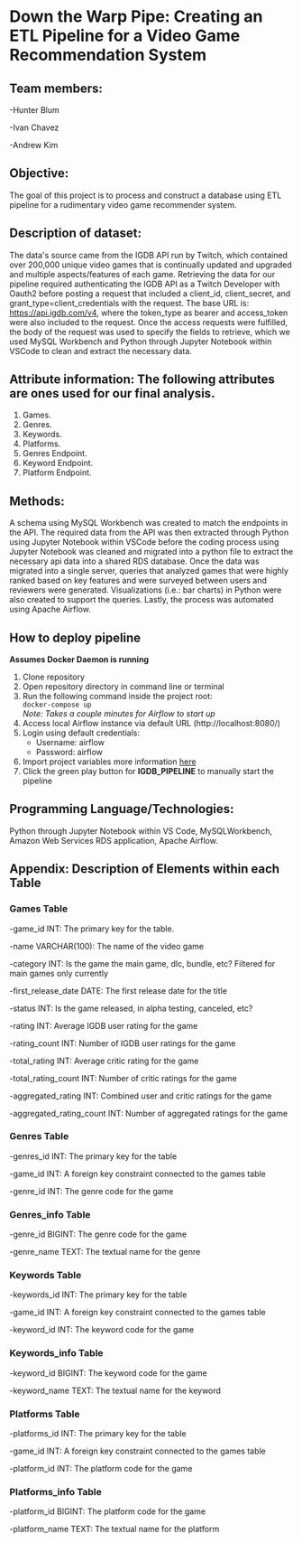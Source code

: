 # Down the Warp Pipe: Creating an ETL Pipeline for a Video Game Recommendation System

## Team members: 
-Hunter Blum 

-Ivan Chavez

-Andrew Kim

## Objective: 
The goal of this project is to process and construct a database using ETL pipeline for a rudimentary video game recommender system.

## Description of dataset: 
The data's source came from the IGDB API run by Twitch, which contained over 200,000 unique video games that is continually updated and upgraded and multiple aspects/features of each game. Retrieving the data for our pipeline required authenticating the IGDB API as a Twitch Developer with Oauth2 before posting a request that included a client_id, client_secret, and grant_type=client_credentials with the request. The base URL is: https://api.igdb.com/v4, where the token_type as bearer and access_token were also included to the request. Once the access requests were fulfilled, the body of the request was used to specify the fields to retrieve, which we used MySQL Workbench and Python through Jupyter Notebook within VSCode to clean and extract the necessary data.

## Attribute information: The following attributes are ones used for our final analysis.
1.	Games.
2.	Genres.
3.	Keywords.
4.	Platforms.
5.	Genres Endpoint.
6.	Keyword Endpoint.
7.	Platform Endpoint.

## Methods: 
A schema using MySQL Workbench was created to match the endpoints in the API. The required data from the API was then extracted through Python using Jupyter Notebook within VSCode before the coding process using Jupyter Notebook was cleaned and migrated into a python file to extract the necessary api data into a shared RDS database. Once the data was migrated into a single server, queries that analyzed games that were highly ranked based on key features and were surveyed between users and reviewers were generated.  Visualizations (i.e.: bar charts) in Python were also created to support the queries. Lastly, the process was automated using Apache Airflow.

## How to deploy pipeline
**Assumes Docker Daemon is running**
1. Clone repository
2. Open repository directory in command line or terminal
3. Run the following command inside the project root: <code> docker-compose up </code>
<br>*Note: Takes a couple minutes for Airflow to start up*
5. Access local Airflow instance via default URL (http://localhost:8080/)
5. Login using default credentials:
   * Username: airflow
   * Password: airflow
6. Import project variables more information [here](variables/README.md) 
7. Click the green play button for **IGDB_PIPELINE** to manually start the pipeline


## Programming Language/Technologies: 
Python through Jupyter Notebook within VS Code, MySQLWorkbench, Amazon Web Services RDS application, Apache Airflow.

## Appendix: Description of Elements within each Table
### Games Table
-game_id INT: The primary key for the table.

-name VARCHAR(100): The name of the video game

-category INT: Is the game the main game, dlc, bundle, etc? Filtered for main games only currently

-first_release_date DATE: The first release date for the title

-status INT: Is the game released, in alpha testing, canceled, etc?

-rating INT: Average IGDB user rating for the game

-rating_count INT: Number of IGDB user ratings for the game

-total_rating INT: Average critic rating for the game

-total_rating_count INT: Number of critic ratings for the game

-aggregated_rating INT: Combined user and critic ratings for the game

-aggregated_rating_count INT: Number of aggregated ratings for the game


### Genres Table
-genres_id INT: The primary key for the table

-game_id INT: A foreign key constraint connected to the games table

-genre_id INT: The genre code for the game

### Genres_info Table
-genre_id BIGINT: The genre code for the game

-genre_name TEXT: The textual name for the genre

### Keywords Table
-keywords_id INT: The primary key for the table

-game_id INT: A foreign key constraint connected to the games table

-keyword_id INT: The keyword code for the game

### Keywords_info Table
-keyword_id BIGINT: The keyword code for the game

-keyword_name TEXT: The textual name for the keyword

### Platforms Table
-platforms_id INT: The primary key for the table

-game_id INT: A foreign key constraint connected to the games table

-platform_id INT: The platform code for the game

### Platforms_info Table
-platform_id BIGINT: The platform code for the game

-platform_name TEXT: The textual name for the platform

